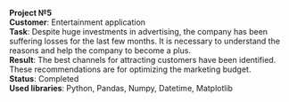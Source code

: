 <b>Project №5</b>
<br><b>Customer</b>: Entertainment application
<br><b>Task</b>: Despite huge investments in advertising, the company has been suffering losses for the last few months. It is necessary to understand the reasons and help the company to become a plus.
<br><b>Result</b>: The best channels for attracting customers have been identified. These recommendations are for optimizing the marketing budget.
<br><b>Status</b>: Completed
<br><b>Used libraries</b>: Python, Pandas, Numpy, Datetime, Matplotlib
